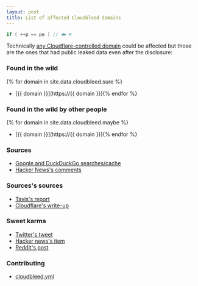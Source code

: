 ```yaml
---
layout: post
title: List of affected Cloudbleed domains
---
```


```c
if ( ++p == pe ) // ☁️ 💔
```

Technically [any Cloudflare-controlled domain](https://github.com/pirate/sites-using-cloudflare) could be affected but those are the ones that had public leaked data even after the disclosure:


### Found in the wild

{% for domain in site.data.cloudbleed.sure %}
- [{{ domain }}](https://{{ domain }}){% endfor %}

### Found in the wild by other people

{% for domain in site.data.cloudbleed.maybe %}
- [{{ domain }}](https://{{ domain }}){% endfor %}

### Sources

- [Google and DuckDuckGo searches/cach](https://www.youtube.com/watch?v=oHg5SJYRHA0)[e](http://pastebin.com/jSm4YT7g)
- [Hacker News's comments](https://news.ycombinator.com/item?id=13718752)

### Sources's sources

- [Tavis's report](https://bugs.chromium.org/p/project-zero/issues/detail?id=1139)
- [Cloudflare's write-up](https://blog.cloudflare.com/incident-report-on-memory-leak-caused-by-cloudflare-parser-bug/)

### Sweet karma

- [Twitter's tweet](https://twitter.com/bydorian/status/835055649809539072)
- [Hacker news's item](https://news.ycombinator.com/item?id=13722199)
- [Reddit's post](https://www.reddit.com/r/netsec/comments/5vwjwi/list_of_affected_cloudbleed_domains/)

### Contributing

- [cloudbleed.yml](https://github.com/Dorian/doma/blob/master/_data/cloudbleed.yml)
